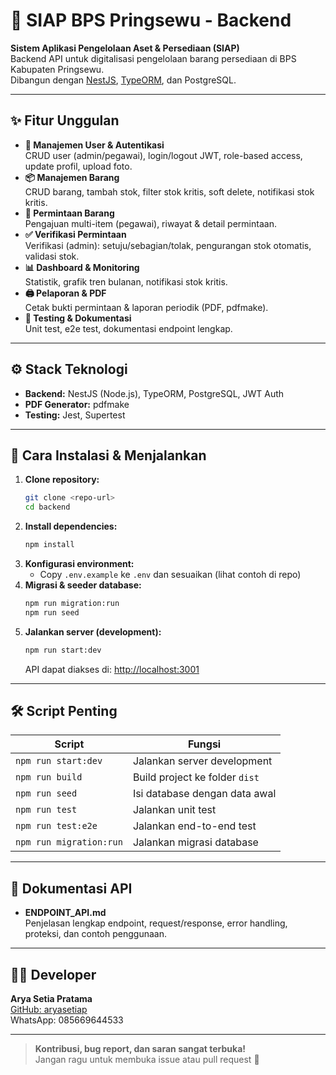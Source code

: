 # 🚀 SIAP BPS Pringsewu - Backend

**Sistem Aplikasi Pengelolaan Aset & Persediaan (SIAP)**  
Backend API untuk digitalisasi pengelolaan barang persediaan di BPS Kabupaten Pringsewu.  
Dibangun dengan [NestJS](https://nestjs.com/), [TypeORM](https://typeorm.io/), dan PostgreSQL.

---

## ✨ Fitur Unggulan

- **🔐 Manajemen User & Autentikasi**  
  CRUD user (admin/pegawai), login/logout JWT, role-based access, update profil, upload foto.
- **📦 Manajemen Barang**  
  CRUD barang, tambah stok, filter stok kritis, soft delete, notifikasi stok kritis.
- **📝 Permintaan Barang**  
  Pengajuan multi-item (pegawai), riwayat & detail permintaan.
- **✅ Verifikasi Permintaan**  
  Verifikasi (admin): setuju/sebagian/tolak, pengurangan stok otomatis, validasi stok.
- **📊 Dashboard & Monitoring**  
  Statistik, grafik tren bulanan, notifikasi stok kritis.
- **🖨️ Pelaporan & PDF**  
  Cetak bukti permintaan & laporan periodik (PDF, pdfmake).
- **🧪 Testing & Dokumentasi**  
  Unit test, e2e test, dokumentasi endpoint lengkap.

---

## ⚙️ Stack Teknologi

- **Backend:** NestJS (Node.js), TypeORM, PostgreSQL, JWT Auth
- **PDF Generator:** pdfmake
- **Testing:** Jest, Supertest

---

## 🚦 Cara Instalasi & Menjalankan

1. **Clone repository:**
   ```sh
   git clone <repo-url>
   cd backend
   ```
2. **Install dependencies:**
   ```sh
   npm install
   ```
3. **Konfigurasi environment:**
   - Copy `.env.example` ke `.env` dan sesuaikan (lihat contoh di repo)
4. **Migrasi & seeder database:**
   ```sh
   npm run migration:run
   npm run seed
   ```
5. **Jalankan server (development):**
   ```sh
   npm run start:dev
   ```
   API dapat diakses di: [http://localhost:3001](http://localhost:3001)

---

## 🛠️ Script Penting

| Script                  | Fungsi                         |
| ----------------------- | ------------------------------ |
| `npm run start:dev`     | Jalankan server development    |
| `npm run build`         | Build project ke folder `dist` |
| `npm run seed`          | Isi database dengan data awal  |
| `npm run test`          | Jalankan unit test             |
| `npm run test:e2e`      | Jalankan end-to-end test       |
| `npm run migration:run` | Jalankan migrasi database      |

---

## 📑 Dokumentasi API

- **ENDPOINT_API.md**  
  Penjelasan lengkap endpoint, request/response, error handling, proteksi, dan contoh penggunaan.

---

## 👨‍💻 Developer

**Arya Setia Pratama**  
[GitHub: aryasetiap](https://github.com/aryasetiap)  
WhatsApp: 085669644533

---

> **Kontribusi, bug report, dan saran sangat terbuka!**  
> Jangan ragu untuk membuka issue atau pull request 🚀
